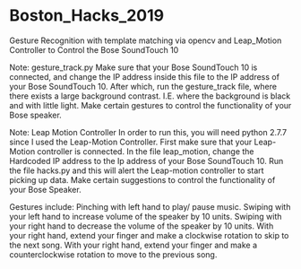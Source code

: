 # Boston_Hacks_2019
Gesture Recognition with template matching via opencv and Leap_Motion Controller to Control the Bose SoundTouch 10 


Note: gesture_track.py 
Make sure that your Bose SoundTouch 10 is connected, and change the IP address inside this file to the IP address of your Bose SoundTouch 10.
After which, run the gesture_track file, where there exists a large background contrast. I.E. where the background is black and with little
light. Make certain gestures to control the functionality of your Bose speaker. 

Note: Leap Motion Controller 
In order to run this, you will need python 2.7.7 since I used the Leap-Motion Controller. First make sure that your Leap-Motion controller 
is connected. In the file leap_motion, change the Hardcoded IP address to the Ip address of your Bose SoundTouch 10. Run the file hacks.py
and this will alert the Leap-motion controller to start picking up data. Make certain suggestions to control the functionality of your Bose Speaker. 

Gestures include: 
Pinching with left hand to play/ pause music.
Swiping with your left hand to increase volume of the speaker by 10 units. 
Swiping with your right hand to decrease the volume of the speaker by 10 units. 
With your right hand, extend your finger and make a clockwise rotation to skip to the next song. 
With your right hand, extend your finger and make a counterclockwise rotation to move to the previous song. 


